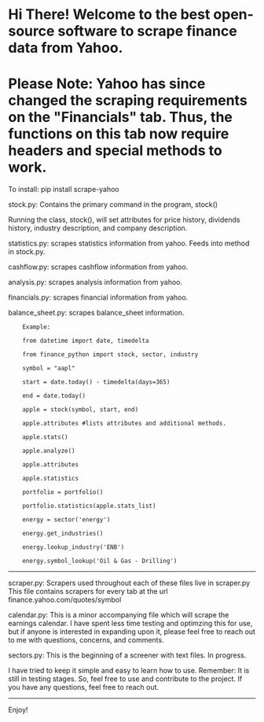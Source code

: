 Hi There! Welcome to the best open-source software to scrape finance data from Yahoo.
======================================================================================
Please Note: Yahoo has since changed the scraping requirements on the "Financials" tab. 
Thus, the functions on this tab now require headers and special methods to work.
======================================================================================

To install: pip install scrape-yahoo

stock.py: Contains the primary command in the program, stock()

Running the class, stock(), will set attributes for price history, dividends history, industry description, and company description.

statistics.py: scrapes statistics information from yahoo. Feeds into method in stock.py.

cashflow.py: scrapes cashflow information from yahoo.

analysis.py: scrapes analysis information from yahoo.

financials.py: scrapes financial information from yahoo.

balance_sheet.py: scrapes balance_sheet information.

        Example:

        from datetime import date, timedelta

        from finance_python import stock, sector, industry

        symbol = "aapl"

        start = date.today() - timedelta(days=365)

        end = date.today()

        apple = stock(symbol, start, end)

        apple.attributes #lists attributes and additional methods.

        apple.stats()

        apple.analyze()

        apple.attributes

        apple.statistics

        portfolio = portfolio()

        portfolio.statistics(apple.stats_list)

        energy = sector('energy')

        energy.get_industries()

        energy.lookup_industry('ENB')

        energy.symbol_lookup('Oil & Gas - Drilling')

-------------------------------------------------------------------------------------------------

scraper.py: Scrapers used throughout each of these files live in scraper.py
    This file contains scrapers for every tab at the url finance.yahoo.com/quotes/symbol


calendar.py: This is a minor accompanying file which will scrape the earnings calendar.
    I have spent less time testing and optimzing this for use, but if anyone is interested in
    expanding upon it, please feel free to reach out to me with questions, concerns, and comments.


sectors.py: This is the beginning of a screener with text files.
    In progress.

I have tried to keep it simple and easy to learn how to use.
Remember: It is still in testing stages. So, feel free to use and contribute to the project.
If you have any questions, feel free to reach out.

-------------------------------------------------------------------------------------------------

Enjoy!
